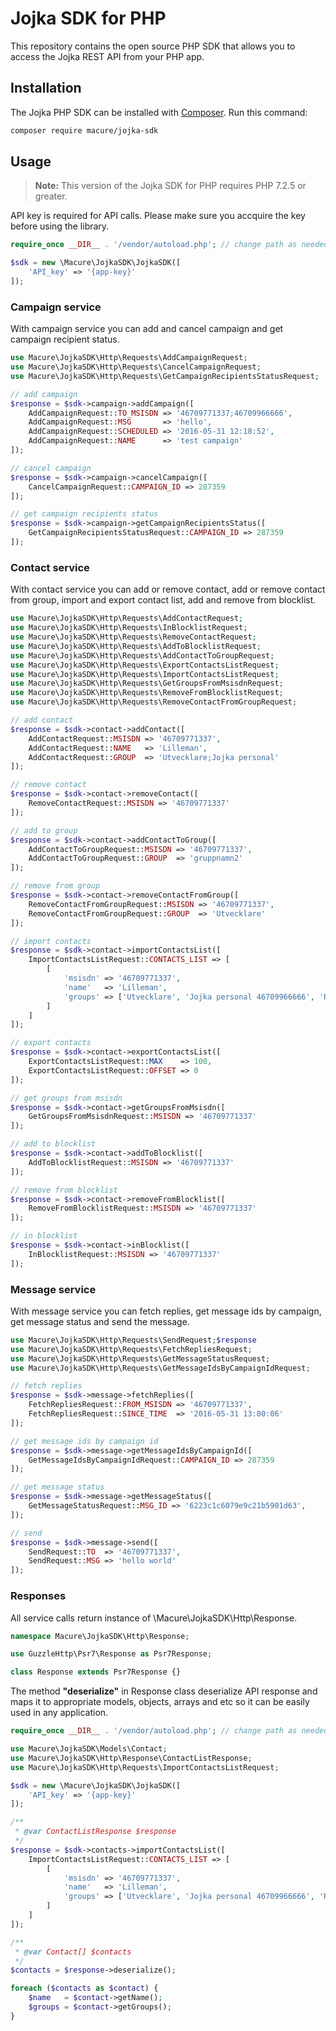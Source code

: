 # Jojka SDK for PHP

This repository contains the open source PHP SDK that allows you to access the Jojka REST API from your PHP app.

## Installation

The Jojka PHP SDK can be installed with [Composer](https://getcomposer.org/). Run this command:

```sh
composer require macure/jojka-sdk
```

## Usage
> **Note:** This version of the Jojka SDK for PHP requires PHP 7.2.5 or greater.

API key is required for API calls. Please make sure you accquire the key before using the library.

```php
require_once __DIR__ . '/vendor/autoload.php'; // change path as needed

$sdk = new \Macure\JojkaSDK\JojkaSDK([
	'API_key' => '{app-key}'
]);
```
### Campaign service
With campaign service you can add and cancel campaign and get campaign recipient status. 
```php
use Macure\JojkaSDK\Http\Requests\AddCampaignRequest;
use Macure\JojkaSDK\Http\Requests\CancelCampaignRequest;
use Macure\JojkaSDK\Http\Requests\GetCampaignRecipientsStatusRequest;

// add campaign
$response = $sdk->campaign->addCampaign([
    AddCampaignRequest::TO_MSISDN => '46709771337;46709966666',
    AddCampaignRequest::MSG       => 'hello',
    AddCampaignRequest::SCHEDULED => '2016-05-31 12:18:52',
    AddCampaignRequest::NAME      => 'test campaign'
]);

// cancel campaign
$response = $sdk->campaign->cancelCampaign([
    CancelCampaignRequest::CAMPAIGN_ID => 287359
]);

// get campaign recipients status
$response = $sdk->campaign->getCampaignRecipientsStatus([
    GetCampaignRecipientsStatusRequest::CAMPAIGN_ID => 287359
]);
```

### Contact service
With contact service you can add or remove contact, add or remove contact from group, import and export contact list, add and remove from blocklist. 
```php
use Macure\JojkaSDK\Http\Requests\AddContactRequest;
use Macure\JojkaSDK\Http\Requests\InBlocklistRequest;
use Macure\JojkaSDK\Http\Requests\RemoveContactRequest;
use Macure\JojkaSDK\Http\Requests\AddToBlocklistRequest;
use Macure\JojkaSDK\Http\Requests\AddContactToGroupRequest;
use Macure\JojkaSDK\Http\Requests\ExportContactsListRequest;
use Macure\JojkaSDK\Http\Requests\ImportContactsListRequest;
use Macure\JojkaSDK\Http\Requests\GetGroupsFromMsisdnRequest;
use Macure\JojkaSDK\Http\Requests\RemoveFromBlocklistRequest;
use Macure\JojkaSDK\Http\Requests\RemoveContactFromGroupRequest;

// add contact
$response = $sdk->contact->addContact([
    AddContactRequest::MSISDN => '46709771337',
    AddContactRequest::NAME   => 'Lilleman',
    AddContactRequest::GROUP  => 'Utvecklare;Jojka personal'
]);

// remove contact
$response = $sdk->contact->removeContact([
    RemoveContactRequest::MSISDN => '46709771337'
]);

// add to group
$response = $sdk->contact->addContactToGroup([
    AddContactToGroupRequest::MSISDN => '46709771337',
    AddContactToGroupRequest::GROUP  => 'gruppnamn2'
]);

// remove from group
$response = $sdk->contact->removeContactFromGroup([
    RemoveContactFromGroupRequest::MSISDN => '46709771337',
    RemoveContactFromGroupRequest::GROUP  => 'Utvecklare'
]);

// import contacts
$response = $sdk->contact->importContactsList([
    ImportContactsListRequest::CONTACTS_LIST => [
        [
            'msisdn' => '46709771337',
            'name'   => 'Lilleman',
            'groups' => ['Utvecklare', 'Jojka personal 46709966666', 'Rutger', 'Lindquist', 'VD']
        ]
    ]
]);

// export contacts
$response = $sdk->contact->exportContactsList([
    ExportContactsListRequest::MAX    => 100,
    ExportContactsListRequest::OFFSET => 0
]);

// get groups from msisdn
$response = $sdk->contact->getGroupsFromMsisdn([
    GetGroupsFromMsisdnRequest::MSISDN => '46709771337'
]);

// add to blocklist
$response = $sdk->contact->addToBlocklist([
    AddToBlocklistRequest::MSISDN => '46709771337'
]);

// remove from blocklist
$response = $sdk->contact->removeFromBlocklist([
    RemoveFromBlocklistRequest::MSISDN => '46709771337'
]);

// in blocklist
$response = $sdk->contact->inBlocklist([
    InBlocklistRequest::MSISDN => '46709771337'
]);
```

### Message service
With message service you can fetch replies, get message ids by campaign, get message status and send the message. 
```php
use Macure\JojkaSDK\Http\Requests\SendRequest;$response
use Macure\JojkaSDK\Http\Requests\FetchRepliesRequest;
use Macure\JojkaSDK\Http\Requests\GetMessageStatusRequest;
use Macure\JojkaSDK\Http\Requests\GetMessageIdsByCampaignIdRequest;

// fetch replies
$response = $sdk->message->fetchReplies([
    FetchRepliesRequest::FROM_MSISDN => '46709771337',
    FetchRepliesRequest::SINCE_TIME  => '2016-05-31 13:00:06'
]);

// get message ids by campaign id
$response = $sdk->message->getMessageIdsByCampaignId([
    GetMessageIdsByCampaignIdRequest::CAMPAIGN_ID => 287359
]);

// get message status
$response = $sdk->message->getMessageStatus([
    GetMessageStatusRequest::MSG_ID => '6223c1c6079e9c21b5901d63',
]);

// send
$response = $sdk->message->send([
    SendRequest::TO  => '46709771337',
    SendRequest::MSG => 'hello world'
]);
```
### Responses
All service calls return instance of \Macure\JojkaSDK\Http\Response.
```php
namespace Macure\JojkaSDK\Http\Response;

use GuzzleHttp\Psr7\Response as Psr7Response;

class Response extends Psr7Response {}
```
The method **"deserialize"** in Response class deserialize API response and maps it to appropriate models, objects, arrays and etc so it can be easily used in any application.

```php
require_once __DIR__ . '/vendor/autoload.php'; // change path as needed

use Macure\JojkaSDK\Models\Contact;
use Macure\JojkaSDK\Http\Response\ContactListResponse;
use Macure\JojkaSDK\Http\Requests\ImportContactsListRequest;

$sdk = new \Macure\JojkaSDK\JojkaSDK([
	'API_key' => '{app-key}'
]);

/**
 * @var ContactListResponse $response
 */
$response = $sdk->contacts->importContactsList([
    ImportContactsListRequest::CONTACTS_LIST => [
        [
            'msisdn' => '46709771337',
            'name'   => 'Lilleman',
            'groups' => ['Utvecklare', 'Jojka personal 46709966666', 'Rutger', 'Lindquist', 'VD']
        ]
    ]
]);

/**
 * @var Contact[] $contacts
 */
$contacts = $response->deserialize();

foreach ($contacts as $contact) {
    $name   = $contact->getName();
    $groups = $contact->getGroups();
}
```
